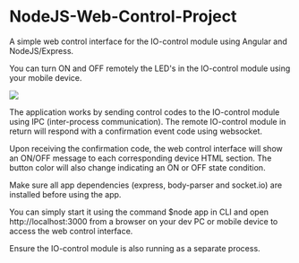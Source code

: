 # NodeJS-Web-Control-Project

A simple web control interface for the IO-control module using Angular and NodeJS/Express.

You can turn ON and OFF remotely the LED's in the IO-control module using your mobile device.

![](https://github.com/EdoLabWorks/ximgs/blob/master/NodeWebControl.png)

The application works by sending control codes to the IO-control module using IPC (inter-process communication).  The remote IO-control module in return will respond with a confirmation event code using websocket.

Upon receiving the confirmation code, the web control interface will show an ON/OFF message to each corresponding device HTML section. The button color will also change indicating an ON or OFF state condition.      

Make sure all app dependencies (express, body-parser and socket.io) are installed before using the app. 

You can simply start it using the command  $node app  in CLI and open http://localhost:3000 from a browser on your dev PC or mobile device to access the web control interface.

Ensure the IO-control module is also running as a separate process.



